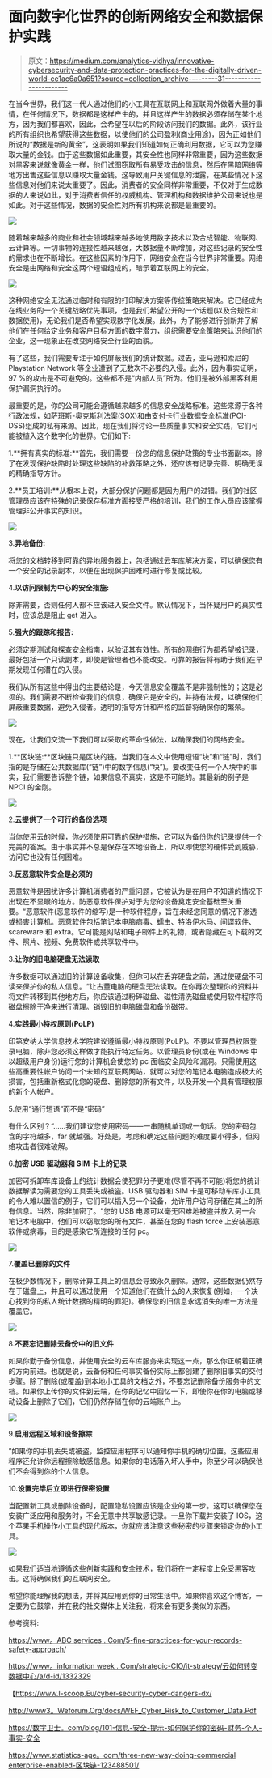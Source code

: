 # 面向数字化世界的创新网络安全和数据保护实践

> 原文：<https://medium.com/analytics-vidhya/innovative-cybersecurity-and-data-protection-practices-for-the-digitally-driven-world-ce1ac6a0a651?source=collection_archive---------31----------------------->

在当今世界，我们这一代人通过他们的小工具在互联网上和互联网外做着大量的事情，在任何情况下，数据都是这样产生的，并且这样产生的数据必须存储在某个地方，因为我们都喜欢，因此，会希望在以后的阶段访问我们的数据。此外，该行业的所有组织也希望获得这些数据，以使他们的公司盈利(商业用途)，因为正如他们所说的“数据是新的黄金”，这表明如果我们知道如何正确利用数据，它可以为您赚取大量的金钱。由于这些数据如此重要，其安全性也同样非常重要，因为这些数据对黑客来说就像黄金一样，他们试图窃取所有易受攻击的信息，然后在黑暗网络等地方出售这些信息以赚取大量金钱。这导致用户关键信息的泄露，在某些情况下这些信息对他们来说太重要了。因此，消费者的安全同样非常重要，不仅对于生成数据的人来说如此，对于消费者信任的权威机构、管理机构和数据维护公司来说也是如此。对于这些情况，数据的安全性对所有机构来说都是最重要的。

![](img/c1c60913b1a05a20c104642c654833ff.png)

随着越来越多的商业和社会领域越来越多地使用数字技术以及合成智能、物联网、云计算等。一切事物的连接性越来越强，大数据量不断增加，对这些记录的安全性的需求也在不断增长。在这些因素的作用下，网络安全在当今世界非常重要。网络安全是由网络和安全这两个短语组成的，暗示着互联网上的安全。

![](img/7a07232d155beeb0ebf7491958352775.png)

这种网络安全无法通过临时和有限的打印解决方案等传统策略来解决。它已经成为在线业务的一个关键战略优先事项，也是我们希望公开的一个话题(以及合规性和数据使用)，无论我们是否希望实现数字化发展。此外，为了能够进行创新并了解他们在任何给定业务和客户目标方面的数字潜力，组织需要安全策略来认识他们的企业，这一现象正在改变网络安全行业的面貌。

有了这些，我们需要专注于如何屏蔽我们的统计数据。过去，亚马逊和索尼的 Playstation Network 等企业遭到了无数次不必要的入侵。此外，因为事实证明，97 %的攻击是不可避免的。这些都不是“内部人员”所为。他们是被外部黑客利用保护漏洞执行的。

最重要的是，你的公司可能会遵循越来越多的信息安全战略标准。这些来源于各种行政法规，如萨班斯-奥克斯利法案(SOX)和由支付卡行业数据安全标准(PCI-DSS)组成的私有来源。因此，现在我们将讨论一些质量事实和安全实践，它们可能被植入这个数字化的世界。它们如下:

1.**拥有真实的标准:**首先，我们需要一份您的信息保护政策的专业书面副本。除了在发现保护缺陷时处理这些缺陷的补救策略之外，还应该有记录完善、明确无误的精确指导方针。

2.**员工培训:**从根本上说，大部分保护问题都是因为用户的过错。我们的社区管理员应该在特殊的记录保存标准方面接受严格的培训，我们的工作人员应该掌握管理非公开事实的知识。

![](img/9a4bcaa524262eb7349cb469abc0553e.png)

3.**异地备份:**

将您的文档转移到可靠的异地服务器上，包括通过云车库解决方案，可以确保您有一个安全的记录副本，以便在出现保护困难时进行修复或比较。

4.**以访问限制为中心的安全措施:**

除非需要，否则任何人都不应该进入安全文件。默认情况下，当怀疑用户的真实性时，应该总是阻止 get 进入。

5.**强大的跟踪和报告:**

必须定期测试和探查安全指南，以验证其有效性。所有的网络行为都希望被记录，最好包括一个只读副本，即使是管理者也不能改变。可靠的报告将有助于我们在早期发现任何潜在的入侵。

我们从所有这些中得出的主要结论是，今天信息安全覆盖不是非强制性的；这是必须的。我们需要不断检查我们的信息，确保它是安全的，并持有法规，以确保他们屏蔽重要数据，避免入侵者。透明的指导方针和严格的监督将确保你的繁荣。

![](img/819dd6f6418627028e384cb10a3e4198.png)

现在，让我们交流一下我们可以采取的革命性做法，以确保我们的网络安全。

1.**区块链:**区块链只是区块的链。当我们在本文中使用短语“块”和“链”时，我们指的是存储在公共数据库(“链”)中的数字信息(“块”)。要改变任何一个人块中的事实，我们需要告诉整个链，如果信息不真实，这是不可能的。其最新的例子是 NPCI 的金刚。

![](img/4cbfbd678557ac8e4bc40a8bc6c873a5.png)

2.**云提供了一个可行的备份选项**

当你使用云的时候，你必须使用可靠的保护措施，它可以为备份你的记录提供一个完美的答案。由于事实并不总是保存在本地设备上，所以即使您的硬件受到威胁，访问它也没有任何困难。

3.**反恶意软件安全是必须的**

恶意软件是困扰许多计算机消费者的严重问题，它被认为是在用户不知道的情况下出现在不显眼的地方。防恶意软件保护对于为您的设备奠定安全基础至关重要。“恶意软件(恶意软件的缩写)是一种软件程序，旨在未经您同意的情况下渗透或损害计算机。恶意软件包括笔记本电脑病毒、蠕虫、特洛伊木马、间谍软件、scareware 和 extra。它可能是网站和电子邮件上的礼物，或者隐藏在可下载的文件、照片、视频、免费软件或共享软件中。

3.**让你的旧电脑硬盘无法读取**

许多数据可以通过旧的计算设备收集，但你可以在丢弃硬盘之前，通过使硬盘不可读来保护你的私人信息。“让古董电脑的硬盘无法读取。在你再次整理你的资料并将文件转移到其他地方后，你应该通过粉碎磁盘、磁性清洗磁盘或使用软件程序将磁盘擦除干净来进行清理。销毁旧的电脑磁盘和备份磁带。

4.**实践最小特权原则(PoLP)**

印第安纳大学信息技术学院建议遵循最小特权原则(PoLP)。不要以管理员权限登录电脑，除非您必须这样做才能执行特定任务。以管理员身份(或在 Windows 中以超级用户身份)运行您的计算机会使您的 pc 面临安全风险和漏洞。只需使用这些高重要性帐户访问一个未知的互联网网站，就可以对您的笔记本电脑造成极大的损害，包括重新格式化您的硬盘、删除您的所有文件，以及开发一个具有管理权限的新个人帐户。

5.使用“通行短语”而不是“密码”

有什么区别？“……我们建议您使用密码——一串随机单词或一句话。您的密码包含的字符越多，far 就越强。好处是，考虑和确定这些问题的难度要小得多，但网络攻击者很难破解。

6.**加密 USB 驱动器和 SIM 卡上的记录**

加密可拆卸车库设备上的统计数据会使犯罪分子更难(尽管不再不可能)将您的统计数据解读为需要您的工具丢失或被盗。USB 驱动器和 SIM 卡是可移动车库小工具的令人难以置信的例子，它们可以插入另一个设备，允许用户访问存储在其上的所有信息。当然，除非加密了。“您的 USB 电源可以毫无困难地被盗并放入另一台笔记本电脑中，他们可以窃取您的所有文件，甚至在您的 flash force 上安装恶意软件或病毒，目的是感染它所连接的任何 pc。

![](img/98d5f8b1397f6bc92ce95e65b129d2b0.png)

7.**覆盖已删除的文件**

在极少数情况下，删除计算工具上的信息会导致永久删除。通常，这些数据仍然存在于磁盘上，并且可以通过使用一个知道他们在做什么的人来恢复(例如，一个决心找到你的私人统计数据的精明的罪犯)。确保您的旧信息永远消失的唯一方法是覆盖它。

![](img/9af2fdde569c67d5744e30213a143c3e.png)

8.**不要忘记删除云备份中的旧文件**

如果你勤于备份信息，并使用安全的云车库服务来实现这一点，那么你正朝着正确的方向前进。也就是说，云备份和任何事实备份实际上都创建了删除旧事实的交付步骤。除了删除(或覆盖)到本地小工具的文档之外，不要忘记删除备份服务中的文档。如果你上传你的文件到云端，在你的记忆中回忆一下，即使你在你的电脑或移动设备上删除了它们，它们仍然存储在你的云端账户上。

![](img/8b7747a1923125abef6f7da0ef6fb1af.png)

9.**启用远程区域和设备擦除**

“如果你的手机丢失或被盗，监控应用程序可以通知你手机的确切位置。这些应用程序还允许你远程擦除敏感信息。如果你的电话落入坏人手中，你至少可以确保他们不会得到你的个人信息。

10.**设置完毕后立即进行保密设置**

当配置新工具或删除设备时，配置隐私设置应该是企业的第一步。这可以确保您在安装广泛应用和服务时，不会无意中共享敏感记录。一旦你下载并安装了 IOS，这个苹果手机操作小工具的现代版本，你就应该注意这些秘密的步骤来锁定你的小工具。

![](img/dd30a7fa61948e5cb9ce090f5bfd320b.png)

如果我们适当地遵循这些创新实践和安全技术，我们将在一定程度上免受黑客攻击。这将确保我们的互联网安全。

希望你能理解我的想法，并将其应用到你的日常生活中。如果你喜欢这个博客，一定要为它鼓掌，并在我的社交媒体上关注我，将来会有更多类似的东西。

参考资料:

[https://www。ABC services . Com/5-fine-practices-for-your-records-safety-approach](https://www.Abcservices.Com/5-fine-practices-for-your-records-safety-approach/)/

[https://www。information week . Com/strategic-CIO/it-strategy/云如何转变数据中心/a/d-id/1332329](https://www.Informationweek.Com/strategic-cio/it-strategy/how-cloud-is-transforming-the-data-center/a/d-id/1332329)

【https://www.I-scoop.Eu/cyber-security-cyber-dangers-dx/ 

[http://www3。Weforum.Org/docs/WEF_Cyber_Risk_to_Customer_Data.Pdf](http://www3.Weforum.Org/docs/WEF_Cyber_Risk_to_Customer_Data.Pdf)

[https://数字卫士。com/blog/101-信息-安全-提示-如何保护你的密码-财务-个人-事实-安全](https://digitalguardian.Com/blog/101-information-safety-tips-how-keep-your-passwords-financial-personal-facts-safe)

[https://www.statistics-age。com/three-new-way-doing-commercial enterprise-enabled-区块链-123488501/](https://www.statistics-age.Com/three-new-ways-doing-commercial%20enterprise-enabled-blockchain-123488501/)